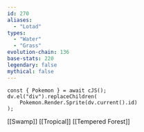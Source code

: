 ```yaml
---
id: 270
aliases:
  - "Lotad"
types:
  - "Water"
  - "Grass"
evolution-chain: 136
base-stats: 220
legendary: false
mythical: false
---
```

```dataviewjs
const { Pokemon } = await cJS();
dv.el("div").replaceChildren(
	Pokemon.Render.Sprite(dv.current().id)
);
```

[[Swamp]] [[Tropical]] [[Tempered Forest]]
